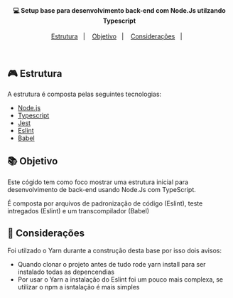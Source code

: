 <h4 align="center">
  💻 Setup base para desenvolvimento back-end com Node.Js utilzando Typescript
</h4>

<p align="center">
  <a href="#rocket-estrutura">Estrutura</a>&nbsp;&nbsp;&nbsp;|&nbsp;&nbsp;&nbsp;
  <a href="#-objetivo">Objetivo</a>&nbsp;&nbsp;&nbsp;|&nbsp;&nbsp;&nbsp;
  <a href="#-layout">Considerações</a>&nbsp;&nbsp;&nbsp;|&nbsp;&nbsp;&nbsp;
</p>

<br>

## 🎮 Estrutura

A estrutura é composta pelas seguintes tecnologias:

- [Node.js](https://nodejs.org/en/)
- [Typescript](https://www.typescriptlang.org/)
- [Jest](https://jestjs.io/)
- [Eslint](https://eslint.org/)
- [Babel](https://babeljs.io/)


## 📚 Objetivo

Este cógido tem como foco mostrar uma estrutura inicial para desenvolvimento de back-end usando Node.Js com TypeScript. 

É composta por arquivos de padronização de código (Eslint), teste intregados (Eslint) e um transcompilador (Babel)

## 🔔 Considerações

Foi utilzado o Yarn durante a construção desta base por isso dois avisos: 

- Quando clonar o projeto antes de tudo rode yarn install para ser instalado todas as depencendias
- Por usar o Yarn a instalação do Eslint foi um pouco mais complexa, se utilizar o npm a isntalação é mais simples